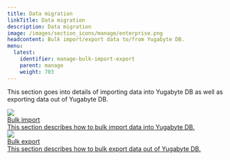 ```yaml
---
title: Data migration
linkTitle: Data migration
description: Data migration
image: /images/section_icons/manage/enterprise.png
headcontent: Bulk import/export data to/from Yugabyte DB.
menu:
  latest:
    identifier: manage-bulk-import-export
    parent: manage
    weight: 703
---
```


This section goes into details of importing data into Yugabyte DB as well as exporting data out of Yugabyte DB.

<div class="row">
  <div class="col-12 col-md-6 col-lg-12 col-xl-6">
    <a class="section-link icon-offset" href="bulk-import/">
      <div class="head">
        <img class="icon" src="/images/section_icons/index/deploy.png" aria-hidden="true" />
        <div class="title">Bulk import</div>
      </div>
      <div class="body">
        This section describes how to bulk import data into Yugabyte DB.
      </div>
    </a>
  </div>
  <div class="col-12 col-md-6 col-lg-12 col-xl-6">
    <a class="section-link icon-offset" href="bulk-export/">
      <div class="head">
        <img class="icon" src="/images/section_icons/index/deploy.png" aria-hidden="true" />
        <div class="title">Bulk export</div>
      </div>
      <div class="body">
        This section describes how to bulk export data out of Yugabyte DB.
      </div>
    </a>
  </div>
</div>
